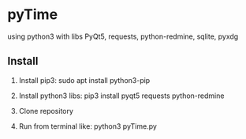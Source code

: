 # pyTime


using python3 with libs PyQt5, requests, python-redmine, sqlite, pyxdg


## Install

1. Install pip3:
sudo apt install python3-pip

2. Install python3 libs:
pip3 install pyqt5 requests python-redmine

3. Clone repository

4. Run from terminal like:
python3 pyTime.py
